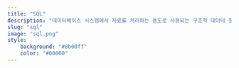 ```yaml
---
title: "SQL"
description: "데이터베이스 시스템에서 자료를 처리하는 용도로 사용되는 구조적 데이터 질의 언어. 에스큐엘, 혹은 시퀄이라고 읽는다."
slug: "sql"
image: "sql.png"
style:
    background: "#8b00ff"
    color: "#00000"
---
```

